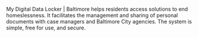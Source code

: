 My Digital Data Locker | Baltimore helps residents access solutions to end homeslessness. It facilitates the management and sharing of personal documents with case managers and Baltimore City agencies. The system is simple, free for use, and secure.

